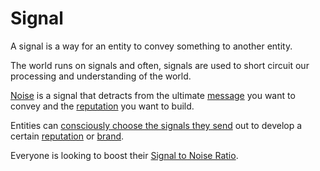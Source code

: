 # Signal
A signal is a way for an entity to convey something to another entity. 

The world runs on signals and often, signals are used to short circuit our processing and understanding of the world.

[Noise](Noise) is a signal that detracts from the ultimate [message](message) you want to convey and the [reputation](reputation) you want to build.

Entities can [consciously choose the signals they send](Signal%20to%20Noise%20Ratio) out to develop a certain [reputation](reputation) or [brand](brand).

Everyone is looking to boost their [Signal to Noise Ratio](Signal%20to%20Noise%20Ratio). 